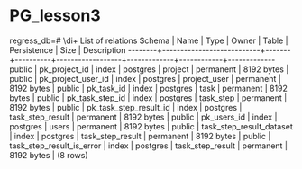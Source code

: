 # PG_lesson3
regress_db=# \di+
                                                 List of relations
 Schema |           Name            | Type  |  Owner   |      Table       | Persistence |    Size    | Description 
--------+---------------------------+-------+----------+------------------+-------------+------------+-------------
 public | pk_project_id             | index | postgres | project          | permanent   | 8192 bytes | 
 public | pk_project_user_id        | index | postgres | project_user     | permanent   | 8192 bytes | 
 public | pk_task_id                | index | postgres | task             | permanent   | 8192 bytes | 
 public | pk_task_step_id           | index | postgres | task_step        | permanent   | 8192 bytes | 
 public | pk_task_step_result_id    | index | postgres | task_step_result | permanent   | 8192 bytes | 
 public | pk_users_id               | index | postgres | users            | permanent   | 8192 bytes | 
 public | task_step_result_dataset  | index | postgres | task_step_result | permanent   | 8192 bytes | 
 public | task_step_result_is_error | index | postgres | task_step_result | permanent   | 8192 bytes | 
(8 rows)

